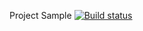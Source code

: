 Project Sample [![Build status](https://ci.appveyor.com/api/projects/status/2pw9jj8sif4hx4dx?svg=true)](https://ci.appveyor.com/project/yulivanova/bdd)